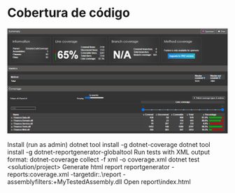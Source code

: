 # Cobertura de código

![Finance](https://github.com/rodrigofurlaneti/Finance/blob/master/report/Cobertura.png)

Install (run as admin)
dotnet tool install -g dotnet-coverage
dotnet tool install -g dotnet-reportgenerator-globaltool
Run tests with XML output format:
dotnet-coverage collect -f xml -o coverage.xml dotnet test <solution/project>
Generate html report
reportgenerator -reports:coverage.xml -targetdir:.\report -assemblyfilters:+MyTestedAssembly.dll
Open report\index.html
